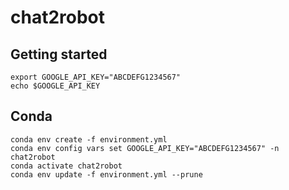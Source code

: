 # chat2robot

## Getting started
```shell
export GOOGLE_API_KEY="ABCDEFG1234567"
echo $GOOGLE_API_KEY
```

## Conda 
```shell
conda env create -f environment.yml
conda env config vars set GOOGLE_API_KEY="ABCDEFG1234567" -n chat2robot
conda activate chat2robot
conda env update -f environment.yml --prune
```
